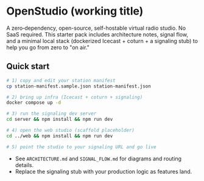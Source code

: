 # OpenStudio (working title)

A zero‑dependency, open-source, self-hostable virtual radio studio. No SaaS required.
This starter pack includes architecture notes, signal flow, and a minimal local stack
(dockerized Icecast + coturn + a signaling stub) to help you go from zero to "on air."

## Quick start
```bash
# 1) copy and edit your station manifest
cp station-manifest.sample.json station-manifest.json

# 2) bring up infra (Icecast + coturn + signaling)
docker compose up -d

# 3) run the signaling dev server
cd server && npm install && npm run dev

# 4) open the web studio (scaffold placeholder)
cd ../web && npm install && npm run dev

# 5) point the studio to your signaling URL and go live
```

- See `ARCHITECTURE.md` and `SIGNAL_FLOW.md` for diagrams and routing details.
- Replace the signaling stub with your production logic as features land.
